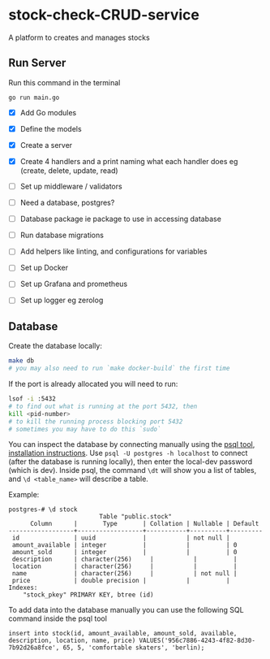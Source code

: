 # stock-check-CRUD-service
A platform to creates and manages stocks

## Run Server

Run this command in the terminal

```
go run main.go
```

- [x] Add Go modules
- [x] Define the models
- [x] Create a server
- [x] Create 4 handlers and a print naming what each handler does eg (create, delete, update, read)
- [ ] Set up middleware / validators
- [ ] Need a database, postgres?
- [ ] Database package ie package to use in accessing database
- [ ] Run database migrations
- [ ] Add helpers like linting, and configurations for variables
- [ ] Set up Docker
- [ ] Set up Grafana and prometheus
- [ ] Set up logger eg zerolog


## Database

Create the database locally:

```sh
make db
# you may also need to run `make docker-build` the first time
```

If the port is already allocated you will need to run:

```sh
lsof -i :5432
# to find out what is running at the port 5432, then
kill <pid-number>
# to kill the running process blocking port 5432
# sometimes you may have to do this `sudo`
```

You can inspect the database by connecting manually using the [psql tool](https://www.postgresql.org/docs/9.2/app-psql.html), [installation instructions](https://blog.timescale.com/tutorials/how-to-install-psql-on-mac-ubuntu-debian-windows/). Use `psql -U postgres -h localhost` to connect (after the database is running locally), then enter the local-dev password (which is dev). Inside psql, the command `\dt` will show you a list of tables, and `\d <table_name>` will describe a table.

Example:

```psql
postgres-# \d stock
                         Table "public.stock"
      Column      |       Type       | Collation | Nullable | Default 
------------------+------------------+-----------+----------+---------
 id               | uuid             |           | not null | 
 amount_available | integer          |           |          | 0
 amount_sold      | integer          |           |          | 0
 description      | character(256)     |           |          | 
 location         | character(256)     |           |          | 
 name             | character(256)     |           | not null | 
 price            | double precision |           |          | 
Indexes:
    "stock_pkey" PRIMARY KEY, btree (id)
```

To add data into the database manually you can use the following SQL command inside the psql tool

```psql
insert into stock(id, amount_available, amount_sold, available, description, location, name, price) VALUES('956c7886-4243-4f82-8d30-7b92d26a8fce', 65, 5, 'comfortable skaters', 'berlin);
```